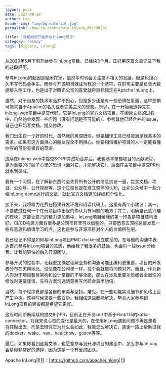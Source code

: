 ```yaml
---
layout: post
date: 2023-08-19
author: Leo
header-img: "img/bg-material.jpg"
permalink: /how-to-contribute-inlong-20230819/

title: "我是如何开始参与InLong项目"
category: "essay"
tags: [bigdata, inlong]
---
```


从2023年5月下旬开始参与[InLong][1]项目，已经快3个月，正好用这篇文章记录下我的这段经历。



参与InLong的起因是赋闲在家，虽然平时也会关注技术相关的发展，但是也担心久不写代码会手生。而参与开源项目就成为我的一个选项，在前司主要是负责大数据接入侧工作，也是出于对腾讯公司的喜爱就将目标锁定在Apache InLong上。



虽然，对于自身的技术水品并不担心，但是多少还是有一些恐惧在里面，这种恐惧可能来自于Apache的名头或者完美主义的想象。所以，在一开始我选择先在inlong-web项目中提交代码，它是InLong的官方文档项目。在阅读文档的过程中，自然的会发现一些问题（没有问题是不可能的）。参考其他已经合并的issue，自己也开始写文档，提交修改。



我们出生在一个好的时代，虽然我的英语很烂，但是翻译工具已经能满足我基本的需求。如果有这方面担心的朋友完全不用担心，你要相信维护项目的人一定能看懂你写的可能有错误的英语。



连续在inlong-web中提交3个PR并成功合并后，我也基本掌握项目的贡献流程，更为重要的打破了心里的恐惧（面对它，才能解决它），后面在主项目中提交PR也就水到渠成。



我有一个习惯，在了解新东西时会先将所有公开的信息浏览一遍，包含文档、项目、公众号、公开视频等，这个过程也是在建立整体的认知，比如公众号中一些介绍InLong demo运行的文章，就比官方文档更加详细和个性化。



接下来，我将精力花费在搭建开发环境和阅读代码上。这里有两个小建议：其一，不要放过任何一个在玩项目中出现的你认为有问题的地方；其二，明确自己感兴趣的模块，这能让自己的精力更加集中。InLong项目给我的第一印象是项目结构很好，CI/CD构建方面有很多是公司项目里可以借鉴的。只要愿意去深挖总能发现一些有意思和值得学习的点。这也是参与开源项目对个人的价值所在吧。



我已经记不得是如何与InLong项目PMC docker建立联系的。在与他的沟通中表达自己参与InLong项目的意愿，他给我了我很多的鼓励，也会将一些issue分给我，让我能更快的融入开源团队。



参与开发的过程中，让我更加确定理解业务和沟通可能比编码更重要。项目的开发者分布在天南地北，没法像在公司里一样，拉个会就能将问题对齐。而且，作为新人你对于项目整体架构和设计掌握的不够全面，那么在涉及重要功能或者全局性的修改时更要谨慎，先将方案沟通清楚再写代码会事半功倍。



当然，每个程序员都是各自的审美与坚持。难免，在一些功能实现细节和风格上会产生争执。这种时候需要一些妥协。我相信这些都能解决，毕竟大家参与到InLong项目的建设都是希望它更好。



这段时间断断续续的提交8个PR，目前正在开发sort中基于Flink1.15的kafka-connector。对我来说心态的变化是最大的，在使用InLong遇到问题不再是想着将其抛出去，而是去研究它为什么会如此，我能怎么解决它。感谢一路上帮助过我的docker、wake、van、healchow、goson等等。



最后，如果你看到这篇文章，也愿意参与到开源项目的建设中，那么参与InLong会是你非常好的选择，因为这是一个有爱的团队。


Apache InLong项目：[https://github.com/apache/inlong][1]


[1]: https://github.com/apache/inlong